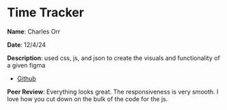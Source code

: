 # Time Tracker

**Name**: Charles Orr

**Date**: 12/4/24

**Description**: used css, js, and json to create the visuals and functionality of a given figma

- [Github](https://github.com/HalfwitGoldfish/time-tracking-dashboard-main)

**Peer Review**: Everything looks great. The responsiveness is very smooth. I love how you cut down on the bulk of the code for the js.
